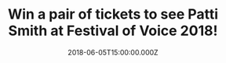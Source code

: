 ---
campaign-uuid: "c-dc403916-5411-4122-bea7-1992cc525fe0"
type: "Preview"
category: "Tickets"
date: "2018-06-05T15:00:00.000Z"
end-date: "2018-06-08T23:59:00.000Z"
disable-form: false
is_promoted: false
has_entry_page: true
title: "Win a pair of tickets to see Patti Smith at Festival of Voice 2018!"
competition-description: "<p>Calling all Patti Smith fans! Festival of Voice is back\
  \ and we want to take YOU there! We’ve managed to get our hands on a pair of tickets\
  \ to see perform live the incredible Patti Smith at the Wales Millennium Centre,\
  \ Cardiff on Tuesday 12th of June to a lucky NME AAA member to win!</p>\r\n<p>Fancy\
  \ coming along with us?</p>"
hero-header: "Win a pair of tickets to see Patti Smith at Festival of Voice 2018!"
terms-confirmation: "N/A"
banner-img: "https://assets.expresslyapp.com/asset-221a24d4-94b5-48da-9fea-8fca1a3e6647.jpg"
logo-left-href: "http://festivalofvoice.wales"
logo-left-image: "https://assets.expresslyapp.com/asset-98c823ca-1261-40db-9044-2a86babd9347.jpg"
logo-left-title: "Festival of Voice"
bg-image-hero: "https://assets.expresslyapp.com/asset-f61f1d85-9332-4c95-aa59-fe1a88fa125d.jpg"
bg-image-first: "https://assets.expresslyapp.com/asset-81a6fc66-f6e1-4871-a2a1-569b88b4df21.jpg"
bg-image-second: "https://assets.expresslyapp.com/asset-fa65bee8-2ae0-4dcb-9cb7-320aa8c6b30f.jpg"
bg-image-third: "https://assets.expresslyapp.com/asset-0b49fdd0-f35d-48a0-aef9-0e2f88866772.jpg"
section1-content: "<p>Festival of Voice 2018 has finally arrived and is packed with\
  \ great music artists to celebrate culture and the voice.</p>\r\n<p>It’s a biennial\
  \ arts festival in Cardiff with an eclectic lineup of cultural peformers from around\
  \ the world!</p>\r\n<p>LUMP – a new collaboration between Laura Marling and musician\
  \ and producer Mike Lindsay of Tunng – join Patti Smith, Elvis Costello, Angélique\
  \ Kidjo, a Gruff Rhys world premiere and more to complete the line-up of headline\
  \ music artists performing at Wales Millennium Centre.</p>"
section2-content: "<p>Festival of Voice is overjoyed to invite Patti Smith to perform\
  \ live in Cardiff for the first time since she played at the city’s Coal Exchange\
  \ in 2011!</p>\r\n<p>13 albums, 4 Grammy nominations, and a Golden Globe nominee\
  \ for the song Mercy Is from the film Noah; these are just a few of this astonishing\
  \ woman’s awards, nominations, honours and accolades.</p>"
section3-content: "<p>Patti joins Festival of Voice 2018 to share her words and poetry\
  \ exploring life as a mother, lover, a widow, and a dreamer at this amazing event\
  \ which promises to be an incredible\_festival!</p> \r\n<p>If you are as excited\
  \ as we are, think no more because we have a pair of tickets to see her perform\
  \ live!</p>\r\n<p>Enter the draw below for a chance to win and you could hear her\
  \ powerful voice at Festival of Voice 2018 at Wales Millennium Centre, Cardiff on\
  \ Tuesday 12th of June.</p> \r\n<p>Good luck!</p>"
entry-title: "Win a pair of tickets to see Patti Smith at Festival of Voice 2018!"
entry-content: "<p>Complete the form below before June 8th at 23:59 to be in with\
  \ a chance to rock out with Patti Smith at Festival of Voice 2018! at Wales Millennium\
  \ Centre.</p>"
has-winner: false
prize-description: "A pair of tickets to see Patti Smith at Festival of Voice 2018\
  \ at the Wales Millennium Centre on the 12th of June."
prize-restrictions: "Winner is responsible for any transport costs to/from the event."
special-conditions: "Multiple entries are allowed up to one every 24 hours."
---